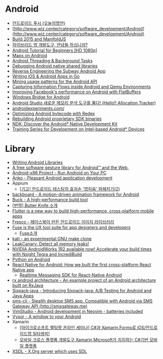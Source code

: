 Android
=======
* [안드로이드 푸시 (오늘의명언)](http://www.dpush.co.kr/p1012/)
* [http://www.wiz.center/category/software_development/Android](http://www.wiz.center/category/software_development/Android)
* [Build 2015 and ManifoldJS](http://blogs.msdn.com/b/johnshews_blog/archive/2015/04/30/build-2015-and-manifoldjs.aspx)
* [하이브리드 앱 개발도구, 안녕들 하십니까?](http://www.bloter.net/archives/228180)
* [Android Tutorial for Beginners [HD 1080p]](https://www.youtube.com/playlist?list=PLonJJ3BVjZW6hYgvtkaWvwAVvOFB7fkLa)
* [Maps on Android](https://engblog.nextdoor.com/2015/06/25/maps-on-android/)
* [Android Threading & Background Tasks](https://realm.io/news/android-threading-background-tasks/)
* [Debugging Android native shared libraries](http://blog.dornea.nu/2015/07/01/debugging-android-native-shared-libraries/)
* [Reverse Engineering the Subway Android App](http://randywestergren.com/reverse-engineering-the-subway-android-app/)
* [Writing iOS & Android Apps in Go](https://sourcedna.com/blog/20150712/golang-on-ios.html)
* [Mining usage patterns for the Android API](https://peerj.com/articles/cs-12/)
* [Capturing Information Flows inside Android and Qemu Environments](http://arxiv.org/pdf/1302.5109.pdf)
* [Improving Facebook's performance on Android with FlatBuffers](https://code.facebook.com/posts/872547912839369/improving-facebook-s-performance-on-android-with-flatbuffers)
* [Windows Bridge for Android](https://dev.windows.com/en-us/uwp-bridges/android)
* [Android Studio 새로운 메모리 분석 도구를 품다! (Hello!! Allocation Tracker)](https://arload.wordpress.com/2015/08/11/android-studio-hello-allocation-tracker/)
* [androidexperiments.com/](https://www.androidexperiments.com/)
* [Optimizing Android bytecode with Redex](https://code.facebook.com/posts/1480969635539475/optimizing-android-bytecode-with-redex/)
* [Rebuilding Android proprietary SDK binaries](http://blog.beuc.net/posts/Rebuilding_Android_proprietary_SDK_binaries/)
* [NDK: Discover the Android* Native Development Kit](https://software.intel.com/videos/ndk-discover-the-android-native-development-kit?utm_source=Email&utm_medium=IDZ%20Newsletter&utm_content=English)
* [Training Series for Development on Intel-based Android* Devices](https://software.intel.com/en-us/articles/training-series-for-development-on-intel-based-android-devices)

# Library
* [Writing Android Libraries](http://realm.io/news/writing-android-libraries/)
* [A free software gesture library for Android™ and the Web.](https://github.com/mirasmithy/airy)
* [Android-x86 Project - Run Android on Your PC](http://www.android-x86.org/)
* [Anko - Pleasant Android application development](https://github.com/JetBrains/anko)
* Appium
  * [[기고] 안드로이드 테스팅의 효자손 '앱피움' 파헤치기(2)](https://www.imaso.co.kr/news/article_view.php?article_idx=20150904170524)
* [backboard - A motion-driven animation framework for Android](https://github.com/tumblr/Backboard)
* [Buck - A high-performance build tool](http://buckbuild.com/)
* [[번역] Butter Knife 소개](http://pluu.github.io/blog/android-study/2015/01/20/android-butterknife-yyaammaa/)
* [Flutter is a new way to build high-performance, cross-platform mobile apps](http://flutter.io/)
* [Fresco - 페이스북이 만든 안드로이드 이미지 라이브러리](http://fresco.recrack.com/)
* [Fuse is the UX tool suite for app designers and developers](https://www.fusetools.com/)
  * [Fuse소개](http://www.slideshare.net/EungShikKim/fuse-48974587)
* [kati - an experimental GNU make clone](https://github.com/google/kati)
* [LeakCanary: Detect all memory leaks!](https://corner.squareup.com/2015/05/leak-canary.html)
* [NVIDIA AndroidWorks 1R2 available now! Accelerate your build times with Nsight Tegra and IncrediBuild](https://developer.nvidia.com/content/nvidia-androidworks-1r2-available-now-accelerate-your-build-times-nsight-tegra-and-incredibu)
* [Python on Android](http://kivy.org/planet/2015/04/python-on%C2%A0android/)
* [React Native for Android: How we built the first cross-platform React Native app](https://code.facebook.com/posts/1189117404435352/)
  * [Realtime Messaging SDK for React-Native Android](https://github.com/realtime-framework/RCTRealtimeMessagingAndroid)
* [rx android architecture - An example project of an Android architecture built on RxJava](https://github.com/tehmou/rx-android-architecture)
* [Sixpack-java - Introducing Sixpack-java: A/B Testing for Android and Java Apps](http://chairnerd.seatgeek.com/sixpack-java-a-b-testing-for-android-and-java-apps/)
* [sms-cli - Stealth desktop SMS app. Compatible with Android via SMS Gateway API (http://smsgateway.me)](https://github.com/atduarte/sms-cli)
* [VimStudio - Android development in Neovim - batteries included](https://github.com/DonnieWest/VimStudio)
* [Vysor - A window to your Android](http://www.vysor.io/)
* Xamarin
  * [[마이크로소프트 멜팅팟 온라인 세미나] C#과 Xamarin.Forms로 iOS/안드로이드앱 일타쌍피!](http://www.microsoftvirtualacademy.com/training-courses/meltingpot-xamarin?m=15338&ct=41362)
  * [모바일 크로스 플랫폼 개발도구 Xamarin Microsoft가 지지하는 C#기반 모바일 플랫폼](https://realm.io/kr/news/introducing-xamarin/)
* [XSDL - X.Org server which uses SDL](https://github.com/pelya/xserver-xsdl)
